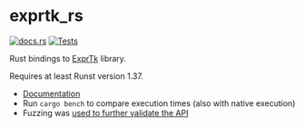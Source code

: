 # exprtk_rs

[![docs.rs](https://docs.rs/exprtk_rs/badge.svg)](https://docs.rs/exprtk_rs)
[![Tests](https://github.com/markschl/exprtk_rs/workflows/tests/badge.svg)](https://github.com/markschl/exprtk_rs/actions?query=workflow%3Atests)

Rust bindings to [ExprTk](http://www.partow.net/programming/exprtk/) library.

Requires at least Runst version 1.37.

* [Documentation](https://docs.rs/exprtk_rs)
* Run `cargo bench` to compare execution times (also with native execution)
* Fuzzing was [used to further validate the API](FUZZING.md)
